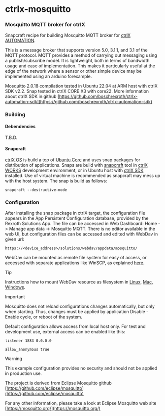# ctrlx-mosquitto
### Mosquitto MQTT broker for ctrlX

Snapcraft recipe for building Mosquitto MQTT broker for [ctrlX AUTOMATION](https://apps.boschrexroth.com/microsites/ctrlx-automation/en/).

This is a message broker that supports version 5.0, 3.1.1, and 3.1 of the MQTT protocol. MQTT provides a method of carrying out messaging using a publish/subscribe model. It is lightweight, both in terms of bandwidth usage and ease of implementation. This makes it particularly useful at the edge of the network where a sensor or other simple device may be implemented using an arduino forexample.

Mosquitto 2.0.18 compilation tested in Ubuntu 22.04 at ARM host with ctrlX SDK v2.2. Snap tested in ctrlX CORE X3 with core22. More information about ctrlX SDK in github [https://github.com/boschrexroth/ctrlx-automation-sdk](https://github.com/boschrexroth/ctrlx-automation-sdk)

### Building

#### Debendencies

T.B.D.

#### Snapcraft

[ctrlX OS](https://apps.boschrexroth.com/microsites/ctrlx-automation/en/portfolio/ctrlx-os/) is build a top of [Ubuntu Core](https://ubuntu.com/core) and uses snap packages for distribution of applications.
Snaps are build with [snapcraft](https://ubuntu.com/core/docs/snaps-in-ubuntu-core) tool in [ctrlX WORKS](https://apps.boschrexroth.com/microsites/ctrlx-automation/en/portfolio/ctrlx-works/) development environment, or in Ubuntu host with [ctrlX SDK](https://github.com/boschrexroth/ctrlx-automation-sdk) installed. Use of virtual machine is recommended as snapcraft may mess up with the host system. The snap is build as follows:

`snapcraft --destructive-mode`

### Configuration

After installing the snap package in ctrlX target, the configuration file appears in the App Persistent Configuration database, provided by the Rexroth Solutions App. The file can be accessed in Web Dashboard: Home -> Manage app data -> Mosquitto MQTT. There is no editor available in the web UI, but configuration files can be accessed and edited with WebDav in given url:

`https://<device_address>/solutions/webdav/appdata/mosquitto/`

WebDav can be mounted as remote file system for easy of access, or accessed with separate applications like WinSCP, as explained [here](https://boschrexroth.github.io/ctrlx-automation-sdk/persistdata.html#accessing-configuration-files-per-webdav). 

> [!TIP]
> Instructions how to mount WebDav resource as filesystem in [Linux](https://espace.cern.ch/winservices-help/DFS/WebDAV/Pages/UsingDavfsOnOlderLinux.aspx), [Mac](https://espace.cern.ch/winservices-help/DFS/WebDAV/Pages/UsingWebDAVFromMacOSX.aspx), [Windows](https://espace.cern.ch/winservices-help/DFS/WebDAV/Pages/UsingWebDAVFromWindows.aspx).

> [!IMPORTANT]
> Mosquitto does not reload configurations changes automatically, but only when starting. Thus, changes must be applied by application Disable - Enable cycle, or reboot of the system.

Default configuration allows access from local host only. For test and development use, external access can be enabled like this:

`listener 1883 0.0.0.0`

`allow_anonymous true`

> [!WARNING]
> This example configuration provides no security and should not be applied in production use.


The project is derived from Eclipse Mosquitto github [https://github.com/eclipse/mosquitto](https://github.com/eclipse/mosquitto)

For any other information, please take a look at Eclipse Mosquitto web site [https://mosquitto.org/](https://mosquitto.org/)
